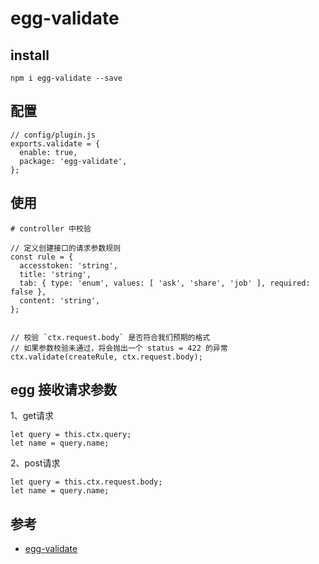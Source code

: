 # egg-validate


## install

```
npm i egg-validate --save
```

## 配置

```
// config/plugin.js
exports.validate = {
  enable: true,
  package: 'egg-validate',
};
```

## 使用

```
# controller 中校验

// 定义创建接口的请求参数规则
const rule = {
  accesstoken: 'string',
  title: 'string',
  tab: { type: 'enum', values: [ 'ask', 'share', 'job' ], required: false },
  content: 'string',
};


// 校验 `ctx.request.body` 是否符合我们预期的格式
// 如果参数校验未通过，将会抛出一个 status = 422 的异常
ctx.validate(createRule, ctx.request.body);
```

## egg 接收请求参数

1、get请求

```
let query = this.ctx.query;
let name = query.name;
```

2、post请求

```
let query = this.ctx.request.body;
let name = query.name;
```



## 参考
- [egg-validate](https://github.com/eggjs/egg-validate)
